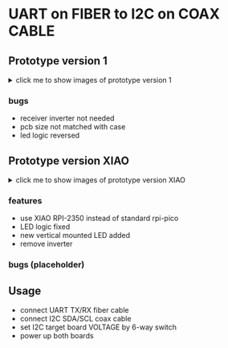 # UART on FIBER to I2C on COAX CABLE

## Prototype version 1

<details>

  <summary> click me to show images of prototype version 1</summary>

  ![3d model top](JLCEDA/images/fiber_uart_to_coax_i2c_top.png)
  ![3d model bottom](JLCEDA/images/fiber_uart_to_coax_i2c_btm.png)
  ![prototype version 1](JLCEDA/images/prototype_ver_1.png)

</details>

### bugs
- receiver inverter not needed
- pcb size not matched with case
- led logic reversed


## Prototype version XIAO

<details>

  <summary> click me to show images of prototype version XIAO</summary>

  ![3d model top](JLCEDA/images/fiber_uart_to_coax_i2c_top_xiao.png)
  <!-- ![3d model bottom](JLCEDA/images/fiber_uart_to_coax_i2c_btm_xiao.png) -->
  <!-- ![prototype version XIAO](JLCEDA/images/prototype_ver_xiao.png) -->

</details>

### features
- use XIAO RPI-2350 instead of standard rpi-pico
- LED logic fixed
- new vertical mounted LED added
- remove inverter

### bugs (placeholder)


## Usage
- connect UART TX/RX fiber cable
- connect I2C SDA/SCL coax cable
- set I2C target board VOLTAGE by 6-way switch
- power up both boards